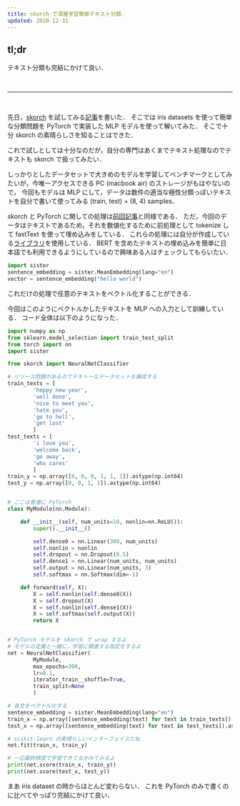 ```yaml
---
title: skorch で深層学習簡単テキスト分類．
updated: 2020-12-31
---
```


## tl;dr

テキスト分類も完結にかけて良い．


<br/>

---

<br/>

先日，[skorch](https://skorch.readthedocs.io/) を試してみる[記事](https://sotaro.io/ja/skorch-beginner)を書いた．
そこでは iris datasets を使って簡単な分類問題を PyTorch で実装した MLP モデルを使って解いてみた．
そこで十分 skorch の素晴らしさを知ることはできた．

これで試しとしては十分なのだが，自分の専門はあくまでテキスト処理なのでテキストも skorch で扱ってみたい．

しっかりとしたデータセットで大きめのモデルを学習してベンチマークとしてみたいが，今唯一アクセスできる PC (macbook air) のストレージがもはやないので，
今回もモデルは MLP にして，データは数件の適当な極性分類っぽいテキストを自分で書いて使ってみる (train, test) = (8, 4) samples．

skorch と PyTorch に関しての処理は[前回記事](https://sotaro.io/ja/skorch-beginner)と同様である．
ただ，今回のデータはテキストであるため，それを数値化するために前処理として tokenize して fastText を使って埋め込みをしている．
これらの処理には自分が作成している[ライブラリ](https://github.com/tofunlp/sister)を使用している．
BERT を含めたテキストの埋め込みを簡単に日本語でも利用できるようにしているので興味ある人はチェックしてもらいたい．

```py
import sister
sentence_embedding = sister.MeanEmbedding(lang="en")
vector = sentence_embedding("hello world")
```
これだけの処理で任意のテキストをベクトル化することができる．

今回はこのようにベクトルかしたテキストを MLP への入力として訓練している．
コード全体は以下のようになった．

```py
import numpy as np
from sklearn.model_selection import train_test_split
from torch import nn
import sister

from skorch import NeuralNetClassifier

# リソース問題があるのでテキトーなデータセットを錬成する
train_texts = [
        'heppy new year',
        'well done',
        'nice to meet you',
        'hate you',
        'go to hell',
        'get lost'
        ]
test_texts = [
        'i love you',
        'welcome back',
        'go away',
        'who cares'
        ]
train_y = np.array([0, 0, 0, 1, 1, 1]).astype(np.int64)
test_y = np.array([0, 0, 1, 1]).astype(np.int64)


# ここは普通に PyTorch
class MyModule(nn.Module):

    def __init__(self, num_units=10, nonlin=nn.ReLU()):
        super().__init__()

        self.dense0 = nn.Linear(300, num_units)
        self.nonlin = nonlin
        self.dropout = nn.Dropout(0.5)
        self.dense1 = nn.Linear(num_units, num_units)
        self.output = nn.Linear(num_units, 3)
        self.softmax = nn.Softmax(dim=-1)

    def forward(self, X):
        X = self.nonlin(self.dense0(X))
        X = self.dropout(X)
        X = self.nonlin(self.dense1(X))
        X = self.softmax(self.output(X))
        return X


# PyTorch モデルを skorch で wrap するよ
# モデルの定義と一緒に，学習に関連する指定をするよ
net = NeuralNetClassifier(
        MyModule,
        max_epochs=300,
        lr=0.1,
        iterator_train__shuffle=True,
        train_split=None
        )

# 各文をベクトル化する
sentence_embedding = sister.MeanEmbedding(lang="en")
train_x = np.array([sentence_embedding(text) for text in train_texts]).astype(np.float32)
test_x = np.array([sentence_embedding(text) for text in test_texts]).astype(np.float32)

# scikit-learn の素晴らしいインターフェイスだね
net.fit(train_x, train_y)

# 一応最終精度で学習できてるかみてみるよ
print(net.score(train_x, train_y))
print(net.score(test_x, test_y))
```

まあ iris dataset の時からほとんど変わらない．
これを PyTorch のみで書くのに比べてやっぱり完結にかけて良い．
